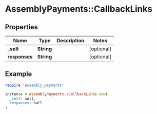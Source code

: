 # AssemblyPayments::CallbackLinks

## Properties

| Name | Type | Description | Notes |
| ---- | ---- | ----------- | ----- |
| **_self** | **String** |  | [optional] |
| **responses** | **String** |  | [optional] |

## Example

```ruby
require 'assembly_payments'

instance = AssemblyPayments::CallbackLinks.new(
  _self: null,
  responses: null
)
```

